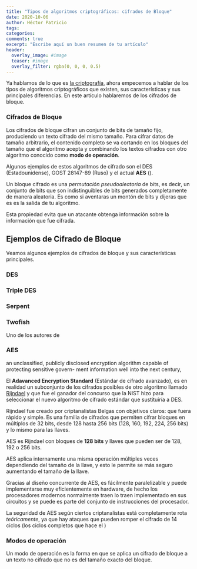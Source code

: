 ```yaml
---
title: "Tipos de algoritmos criptográficos: cifrados de Bloque"
date: 2020-10-06
author: Héctor Patricio
tags:
categories:
comments: true
excerpt: "Escribe aquí un buen resumen de tu artículo"
header:
  overlay_image: #image
  teaser: #image
  overlay_filter: rgba(0, 0, 0, 0.5)
---
```


Ya hablamos de lo que es [la criptografía](/2019/11/12/criptografia-basica-para-programadores-que-es-la-criptografia.html), ahora empecemos a hablar de los tipos de
algoritmos criptográficos que existen, sus características y sus principales diferencias. En este artículo hablaremos de los cifrados de bloque.

### Cifrados de Bloque

Los cifrados de bloque cifran un conjunto de bits de tamaño fijo, produciendo un texto cifrado del mismo tamaño. Para cifrar datos de tamaño arbitrario, el contenido completo se va cortando en los bloques del tamaño que el algoritmo acepta y combinando los textos cifrados con otro algoritmo conocido como **modo de operación**.

Algunos ejemplos de estos algoritmos de cifrado son el DES (Estadounidense), GOST 28147-89 (Ruso) y el actual **AES** ().

Un bloque cifrado es una _permutación pseudoaleatoria_ de bits, es decir, un conjunto de bits que son indistinguibles de bits generados completamente de manera aleatoria. Es como si aventaras un montón de bits y dijeras que es es la salida de tu algoritmo.

Esta propiedad evita que un atacante obtenga información sobre la información que fue cifrada.

## Ejemplos de Cifrado de Bloque

Veamos algunos ejemplos de cifrados de bloque y sus características principales.

### DES

### Triple DES

### Serpent

### Twofish

Uno de los autores de

### AES

an unclassified, publicly disclosed encryption algorithm capable of protecting sensitive govern-
ment information well into the next century,

El **Adavanced Encryption Standard** (Estándar de cifrado avanzado), es en realidad un subconjunto de los cifrados posibles de otro algoritmo llamado [Rijndael](https://csrc.nist.gov/csrc/media/projects/cryptographic-standards-and-guidelines/documents/aes-development/rijndael-ammended.pdf) y que fue el ganador del concurso que la NIST hizo para seleccionar el nuevo algoritmo de cifrado estándar que sustituiría a DES.

Rijndael fue creado por criptanalistas Belgas con objetivos claros: que fuera rápido y simple. Es una familia de cifrados que permiten cifrar bloques en múltiplos de 32 bits, desde 128 hasta 256 bits (128, 160, 192, 224, 256 bits) y lo mismo para las llaves.

AES es Rijndael con bloques de **128 bits** y llaves que pueden ser de 128, 192 o 256 bits.

AES aplica internamente una misma operación múltiples veces dependiendo del tamaño de la llave, y esto le permite se más seguro aumentando el tamaño de la llave.

Gracias al diseño concurrente de AES, es fácilmente paralelizable y puede implementarse muy eficientemente en hardware, de hecho los procesadores modernos normalmente traen lo traen implementado en sus circuitos y se puede es parte del conjunto de instrucciones del procesador.

La seguridad de AES según ciertos criptanalistas está completamente rota _teóricamente_, ya que hay ataques que pueden romper el cifrado de 14 ciclos (los ciclos completos que hace el )

### Modos de operación

Un modo de operación es la forma en que se aplica un cifrado de bloque a un texto no cifrado que no es del tamaño exacto del bloque.
